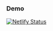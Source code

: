 ### Demo 


[![Netlify Status](https://api.netlify.com/api/v1/badges/0e2069c3-336c-43ac-a94d-5848ae138d70/deploy-status)](https://app.netlify.com/sites/sprightly-croquembouche-c8439e/deploys)
